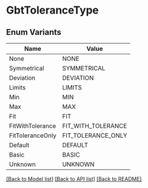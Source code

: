 # GbtToleranceType

## Enum Variants

| Name | Value |
|---- | -----|
| None | NONE |
| Symmetrical | SYMMETRICAL |
| Deviation | DEVIATION |
| Limits | LIMITS |
| Min | MIN |
| Max | MAX |
| Fit | FIT |
| FitWithTolerance | FIT_WITH_TOLERANCE |
| FitToleranceOnly | FIT_TOLERANCE_ONLY |
| Default | DEFAULT |
| Basic | BASIC |
| Unknown | UNKNOWN |


[[Back to Model list]](../README.md#documentation-for-models) [[Back to API list]](../README.md#documentation-for-api-endpoints) [[Back to README]](../README.md)


